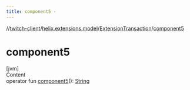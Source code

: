 ```yaml
---
title: component5 -
---
```

//[twitch-client](../../index.md)/[helix.extensions.model](../index.md)/[ExtensionTransaction](index.md)/[component5](component5.md)



# component5  
[jvm]  
Content  
operator fun [component5](component5.md)(): [String](https://kotlinlang.org/api/latest/jvm/stdlib/kotlin/-string/index.html)  



